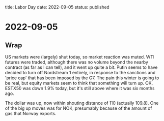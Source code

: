 title: Labor Day
date: 2022-09-05
status: published

# 2022-09-05
## Wrap
US markets were (largely) shut today, so market reaction was muted.
WTI futures were traded, although there was no volume beyond the nearby contract (as far as I can tell), and it went up quite a bit.
Putin seems to have decided to turn off Nordstream 1 entirely, in response to the sanctions and 'price cap' that has been imposed by the G7.
The pain this winter is going to be real, but equity markets seem to think that something will turn up. OK, ESTX50 was down 1.9% today, but it's still above where it was six months ago.

The dollar was up, now within shouting distance of 110 (actually 109.8).
One of the big up moves was for NOK, presumably because of the amount of gas that Norway exports.

## 
